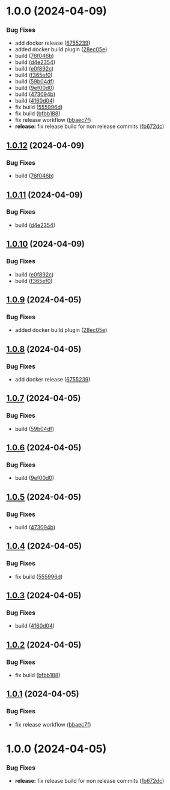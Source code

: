 # 1.0.0 (2024-04-09)


### Bug Fixes

* add docker release ([6755239](https://github.com/MonsieurBon/recipe/commit/6755239cdbd67728b5c30eebabe40ceb1bce6076))
* added docker build plugin ([28ec05e](https://github.com/MonsieurBon/recipe/commit/28ec05e4fd23b4ee0d195c42ae9fb3a7421aa0f5))
* build ([76f046b](https://github.com/MonsieurBon/recipe/commit/76f046bfca2b18b83eedc580f41bae2ca1ec61aa))
* build ([d4e2354](https://github.com/MonsieurBon/recipe/commit/d4e2354ccb3298875a81ba738e0816f1e72e7c05))
* build ([e0f892c](https://github.com/MonsieurBon/recipe/commit/e0f892c7493108d6c0d12e4ccc46a6484243efe7))
* build ([f365ef0](https://github.com/MonsieurBon/recipe/commit/f365ef0215f0f0ee346c3687229b00dc87c63ddb))
* build ([59b04df](https://github.com/MonsieurBon/recipe/commit/59b04df5a04fc3328ad9daef50f0b255a050a89f))
* build ([9ef00d0](https://github.com/MonsieurBon/recipe/commit/9ef00d0f4cfca44d993ddba8d565bfb900c1923e))
* build ([473094b](https://github.com/MonsieurBon/recipe/commit/473094b281828974d63c96bb89ec1ae248ca4e3b))
* build ([4160d04](https://github.com/MonsieurBon/recipe/commit/4160d0430ece3b76ab6c859915e4875a9fe6be54))
* fix build ([555996d](https://github.com/MonsieurBon/recipe/commit/555996d3668430c5cc7254042c1e2175d15aa67c))
* fix build ([bfbb188](https://github.com/MonsieurBon/recipe/commit/bfbb18860b1c35dab7dca3af3f4e94b898f90287))
* fix release workflow ([bbaec7f](https://github.com/MonsieurBon/recipe/commit/bbaec7f4c8201253f4a19ee4f845e4f7211858eb))
* **release:** fix release build for non release commits ([fb672dc](https://github.com/MonsieurBon/recipe/commit/fb672dc31b79a693a214a520ce6655d9312e6694))

## [1.0.12](https://github.com/MonsieurBon/recipe/compare/v1.0.11...v1.0.12) (2024-04-09)


### Bug Fixes

* build ([76f046b](https://github.com/MonsieurBon/recipe/commit/76f046bfca2b18b83eedc580f41bae2ca1ec61aa))

## [1.0.11](https://github.com/MonsieurBon/recipe/compare/v1.0.10...v1.0.11) (2024-04-09)


### Bug Fixes

* build ([d4e2354](https://github.com/MonsieurBon/recipe/commit/d4e2354ccb3298875a81ba738e0816f1e72e7c05))

## [1.0.10](https://github.com/MonsieurBon/recipe/compare/v1.0.9...v1.0.10) (2024-04-09)


### Bug Fixes

* build ([e0f892c](https://github.com/MonsieurBon/recipe/commit/e0f892c7493108d6c0d12e4ccc46a6484243efe7))
* build ([f365ef0](https://github.com/MonsieurBon/recipe/commit/f365ef0215f0f0ee346c3687229b00dc87c63ddb))

## [1.0.9](https://github.com/MonsieurBon/recipe/compare/v1.0.8...v1.0.9) (2024-04-05)


### Bug Fixes

* added docker build plugin ([28ec05e](https://github.com/MonsieurBon/recipe/commit/28ec05e4fd23b4ee0d195c42ae9fb3a7421aa0f5))

## [1.0.8](https://github.com/MonsieurBon/recipe/compare/v1.0.7...v1.0.8) (2024-04-05)


### Bug Fixes

* add docker release ([6755239](https://github.com/MonsieurBon/recipe/commit/6755239cdbd67728b5c30eebabe40ceb1bce6076))

## [1.0.7](https://github.com/MonsieurBon/recipe/compare/v1.0.6...v1.0.7) (2024-04-05)


### Bug Fixes

* build ([59b04df](https://github.com/MonsieurBon/recipe/commit/59b04df5a04fc3328ad9daef50f0b255a050a89f))

## [1.0.6](https://github.com/MonsieurBon/recipe/compare/v1.0.5...v1.0.6) (2024-04-05)


### Bug Fixes

* build ([9ef00d0](https://github.com/MonsieurBon/recipe/commit/9ef00d0f4cfca44d993ddba8d565bfb900c1923e))

## [1.0.5](https://github.com/MonsieurBon/recipe/compare/v1.0.4...v1.0.5) (2024-04-05)


### Bug Fixes

* build ([473094b](https://github.com/MonsieurBon/recipe/commit/473094b281828974d63c96bb89ec1ae248ca4e3b))

## [1.0.4](https://github.com/MonsieurBon/recipe/compare/v1.0.3...v1.0.4) (2024-04-05)


### Bug Fixes

* fix build ([555996d](https://github.com/MonsieurBon/recipe/commit/555996d3668430c5cc7254042c1e2175d15aa67c))

## [1.0.3](https://github.com/MonsieurBon/recipe/compare/v1.0.2...v1.0.3) (2024-04-05)


### Bug Fixes

* build ([4160d04](https://github.com/MonsieurBon/recipe/commit/4160d0430ece3b76ab6c859915e4875a9fe6be54))

## [1.0.2](https://github.com/MonsieurBon/recipe/compare/v1.0.1...v1.0.2) (2024-04-05)


### Bug Fixes

* fix build ([bfbb188](https://github.com/MonsieurBon/recipe/commit/bfbb18860b1c35dab7dca3af3f4e94b898f90287))

## [1.0.1](https://github.com/MonsieurBon/recipe/compare/v1.0.0...v1.0.1) (2024-04-05)


### Bug Fixes

* fix release workflow ([bbaec7f](https://github.com/MonsieurBon/recipe/commit/bbaec7f4c8201253f4a19ee4f845e4f7211858eb))

# 1.0.0 (2024-04-05)


### Bug Fixes

* **release:** fix release build for non release commits ([fb672dc](https://github.com/MonsieurBon/recipe/commit/fb672dc31b79a693a214a520ce6655d9312e6694))
